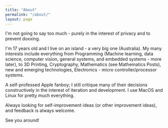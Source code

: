 ```yaml
---
title: "About"
permalink: "/about/"
layout: page
---
```



I'm not going to say too much - purely in the interest of privacy and to prevent doxxing. 

I'm 17 years old and I live on an island - a very big one (Australia). My many interests include everything from Programming (Machine learning, data science, computer vision, general systems, and embedded systems - more later), to 3D Printing, Cryptography, Mathematics (see Mathematics Posts), new and emerging technologies, Electronics - micro controller/processor systems.

A self-professed Apple fanboy; I still critique many of their decisions constructively in the interest of iteration and development. I use MacOS and Linux for pretty much everything.


Always looking for self-improvement ideas (or other improvement ideas), and feedback is always welcome.

See you around!
